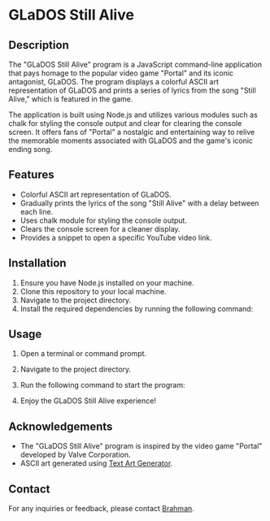 # GLaDOS Still Alive

## Description

The "GLaDOS Still Alive" program is a JavaScript command-line application that pays homage to the popular video game "Portal" and its iconic antagonist, GLaDOS. The program displays a colorful ASCII art representation of GLaDOS and prints a series of lyrics from the song "Still Alive," which is featured in the game.

The application is built using Node.js and utilizes various modules such as chalk for styling the console output and clear for clearing the console screen. It offers fans of "Portal" a nostalgic and entertaining way to relive the memorable moments associated with GLaDOS and the game's iconic ending song.

## Features

- Colorful ASCII art representation of GLaDOS.
- Gradually prints the lyrics of the song "Still Alive" with a delay between each line.
- Uses chalk module for styling the console output.
- Clears the console screen for a cleaner display.
- Provides a snippet to open a specific YouTube video link.

## Installation

1. Ensure you have Node.js installed on your machine.
2. Clone this repository to your local machine.
3. Navigate to the project directory.
4. Install the required dependencies by running the following command:

## Usage

1. Open a terminal or command prompt.
2. Navigate to the project directory.
3. Run the following command to start the program:


4. Enjoy the GLaDOS Still Alive experience!

## Acknowledgements

- The "GLaDOS Still Alive" program is inspired by the video game "Portal" developed by Valve Corporation.
- ASCII art generated using [Text Art Generator](http://patorjk.com/software/taag/).

## Contact

For any inquiries or feedback, please contact [Brahman](https://github.com/DJ-PAIN).


